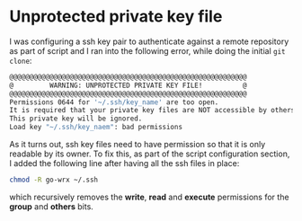 # Unprotected private key file

I was configuring a ssh key pair to authenticate against a remote repository as part of script and I ran into the following error, while doing the initial `git clone`:

```bash
@@@@@@@@@@@@@@@@@@@@@@@@@@@@@@@@@@@@@@@@@@@@@@@@@@@@@@@@@@@
@         WARNING: UNPROTECTED PRIVATE KEY FILE!          @
@@@@@@@@@@@@@@@@@@@@@@@@@@@@@@@@@@@@@@@@@@@@@@@@@@@@@@@@@@@
Permissions 0644 for '~/.ssh/key_name' are too open.
It is required that your private key files are NOT accessible by others.
This private key will be ignored.
Load key "~/.ssh/key_naem": bad permissions
```

As it turns out, ssh key files need to have permission so that it is only readable by its owner. To fix this, as part of the script configuration section, I added the following line after having all the ssh files in place:

```bash
chmod -R go-wrx ~/.ssh
```

which recursively removes the **write**, **read** and **execute** permissions for the **group** and **others** bits.
